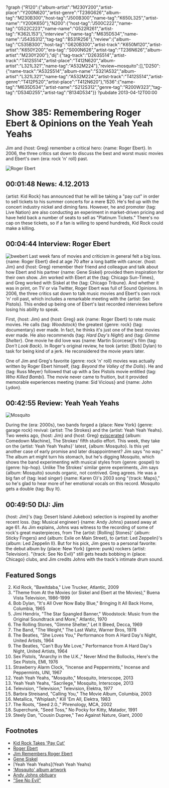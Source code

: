 ?graph {"R120":{"album-artist":"M230Y200","artist-place":"Y200N620","artist-genre":"T236G626","album-tag":"M230B300","host-tag":"J500B300","name-tag":"K650L325","artist-name":"Y200K650"},"N200":{"host-tag":"J500C222","name-tag":"G522C223","name-name":"G522R261","artist-tag":"K362L153"},"interview":{"name-tag":"M635D534","name-name":"J543S312","tag-tag":"B531R256"},"review":{"album-tag":"C535B300","host-tag":"G620B300","artist-track":"K650M120","artist-artist":"K650Y200","era-tag":"S000N626","artist-tag":"T236N626","album-artist":"M230Y200"},"dij":{"tag-track":"D263S514","artist-track":"T412S514","artist-place":"T412N620","album-artist":"L321L321","name-tag":"A532M224"},"review~mosquito":[],"D250":{"name-track":"A532S514","album-name":"S321A532","album-artist":"L321L321","name-tag":"A532M224","artist-track":"T412S514","artist-genre":"T412P520","artist-place":"T412N620"},"I536":{"name-tag":"M635D534","artist-name":"S212S312","genre-tag":"R200W323","tag-tag":"D534D255","artist-tag":"B134D534"}}
?pubdate 2013-04-12T00:00

# Show 385: Remembering Roger Ebert & Opinions on the Yeah Yeah Yeahs
Jim and {host: Greg} remember a critical hero: {name: Roger Ebert}. In 2006, the three critics sat down to discuss the best and worst music movies and Ebert's own {era: rock 'n' roll} past.

![Roger Ebert](http://static.soundopinions.org/images/2013/ebert.jpg)

## 00:01:48 News: 4.12.2013
{artist: Kid Rock} has announced that he will be taking a "pay cut" in order to sell tickets to his summer concerts for a mere $20. He's fed up with the concert industry nickel and diming fans. However, he and promoter {tag: Live Nation} are also conducting an experiment in market-driven pricing and have held back a number of seats to sell as "Platinum Tickets." There's no cap on these tickets, so if a fan is willing to spend hundreds, Kid Rock could make a killing.

## 00:04:44 Interview: Roger Ebert
![bwebert](//static.soundopinions.org/images/2013/bwebert.jpg)
Last week fans of movies and criticism in general felt a big loss. {name: Roger Ebert} died at age 70 after a long battle with cancer. {host: Jim} and {host: Greg} remember their friend and colleague and talk about how Ebert and his partner {name: Gene Siskel} provided them inspiration for their own show. Jim worked with Ebert at the {tag: Chicago Sun-Times}, and Greg worked with Siskel at the {tag: Chicago Tribune}. And whether it was in print, on TV or via Twitter, Roger Ebert was full of Sound Opinions. In 2006, the three critics sat down to talk music movies and Ebert's own rock 'n' roll past, which includes a remarkable meeting with the {artist: Sex Pistols}. This ended up being one of Ebert's last recorded interviews before losing his ability to speak.

First, {host: Jim} and {host: Greg} ask {name: Roger Ebert} to rate music movies. He calls {tag: *Woodstock*} the greatest {genre: rock} {tag: documentary} ever made. In fact, he thinks it's just one of the best movies ever made. He also recommends {tag: *Hard Day's Night*} and {tag: *Gimme Shelter*}. One movie he did love was {name: Martin Scorcese}'s film {tag: *Don't Look Back*}. In Roger's original review, he took {artist: [Bob] Dylan} to task for being kind of a jerk. He reconsidered the movie years later.

One of Jim and Greg's favorite {genre: rock 'n' roll} movies was actually written by Roger Ebert himself, {tag: *Beyond the Valley of the Dolls*}. He and {tag: Russ Meyer} followed that up with a Sex Pistols movie entitled {tag: *Who Killed Bambi*}. The movie never came to fruition, but it provided memorable experiences meeting {name: Sid Vicious} and {name: John Lydon}.

## 00:42:55 Review: Yeah Yeah Yeahs
![Mosquito](http://is5.mzstatic.com/image/thumb/Music/v4/4b/bf/cc/4bbfcc38-9807-6d47-5a9f-64c7c1402407/source/600x600bb.jpg "1265171/605952265")


During the {era: 2000s}, two bands forged a {place: New York} {genre: garage rock} revival: {artist: The Strokes} and the {artist: Yeah Yeah Yeahs}. Two weeks ago, {host: Jim} and {host: Greg} [eviscerated](show/383/review/thestrokes) {album: Comedown Machine}, The Strokes' fifth studio effort. This week, they take on the {artist: Yeah Yeah Yeahs}' latest, {album: Mosquito}. Is this yet another case of early promise and later disappointment? Jim says "no way." The album art might turn his stomach, but he's digging Mosquito, which shows the band experimenting with musical styles from {genre: gospel} to {genre: hip-hop}. Unlike The Strokes' similar genre experiments, Jim says {album: Mosquito} sounds organic, not contrived. Greg agrees. He was a big fan of {tag: lead singer} {name: Karen O}'s 2003 song "{track: Maps}," so he's glad to hear more of her emotional vocals on this record. Mosquito gets a double {tag: Buy It}.

## 00:49:50 DIJ: Jim
{host: Jim}'s {tag: Desert Island Jukebox} selection is inspired by another recent loss. {tag: Musical engineer} {name: Andy Johns} passed away at age 61. As Jim explains, Johns was witness to the recording of some of rock's great masterpieces, from The {artist: [Rolling] Stones}' {album: Sticky Fingers} and {album: Exile on Main Street}, to {artist: Led Zeppelin}'s {album: Led Zeppelin II}. But for his pick, Jim goes to a personal favorite: the debut album by {place: New York} {genre: punk} rockers {artist: Television}. "{track: See No Evil}" still gets heads bobbing in {place: Chicago} clubs, and Jim credits Johns with the track's intimate drum sound.


## Featured Songs
2. Kid Rock, "Bawitdaba," Live Trucker, Atlantic, 2009
3. "Theme from At the Movies (or Siskel and Ebert at the Movies)," Buena Vista Television, 1986-1999
4. Bob Dylan, "It's All Over Now Baby Blue," Bringing It All Back Home, Columbia, 1965
5. Jimi Hendrix, "The Star Spangled Banner," Woodstock: Music from the Original Soundtrack and More," Atlantic, 1970
6. The Rolling Stones, "Gimme Shelter," Let It Bleed, Decca, 1969
7. The Band, "The Weight," The Last Waltz, Warner Bros, 1978
8. The Beatles, "She Loves You," Performance from A Hard Day's Night, United Artists, 1964
9. The Beatles, "Can't Buy Me Love," Performance from A Hard Day's Night, United Artists, 1964
10. Sex Pistols, "Anarchy in the U.K.," Never Mind the Bollocks, Here's the Sex Pistols, EMI, 1976
11. Strawberry Alarm Clock, "Incense and Peppermints," Incense and Peppermints, UNI, 1967
12. Yeah Yeah Yeahs, "Mosquito," Mosquito, Interscope, 2013
13. Yeah Yeah Yeahs, "Sacrilege," Mosquito, Interscope, 2013
14. Television, "Television," Television, Elektra, 1977
15. Barbra Streisand, "Calling You," The Movie Album, Columbia, 2003
16. Metallica, "Whiplash," Kill 'Em All, Elektra, 1983
17. The Roots, "Seed 2.0.," Phrenology, MCA, 2002
18. Superchunk, "Seed Toss," No Pocky for Kitty, Matador, 1991
19. Steely Dan, "Cousin Dupree," Two Against Nature, Giant, 2000

## Footnotes
- [Kid Rock Takes 'Pay Cut'](http://www.billboard.com/articles/news/1556609/kid-rock-takes-pay-cut-with-20-tickets-on-summer-tour)
- [Roger Ebert](http://www.rogerebert.com/)
- [Jim Remembers Roger Ebert](http://www.wbez.org/blogs/jim-derogatis/2013-04/roger-ebert-intellectual-hero-critical-inspiration-colleague-and-friend)
- [Gene Siskel](http://www.cmgww.com/stars/siskel/)
- [Yeah Yeah Yeahs](Yeah Yeah Yeahs)
- ['Mosquito' album artwork](http://www.theguardian.com/music/2013/jan/15/yeah-yeah-yeahs-mosquito-artwork)
- [Andy Johns obituary](http://www.theguardian.com/music/2013/apr/09/andy-johns-producer-dies)
- ["See No Evil"](https://www.youtube.com/watch?v=a7L0IYPXKj8)
